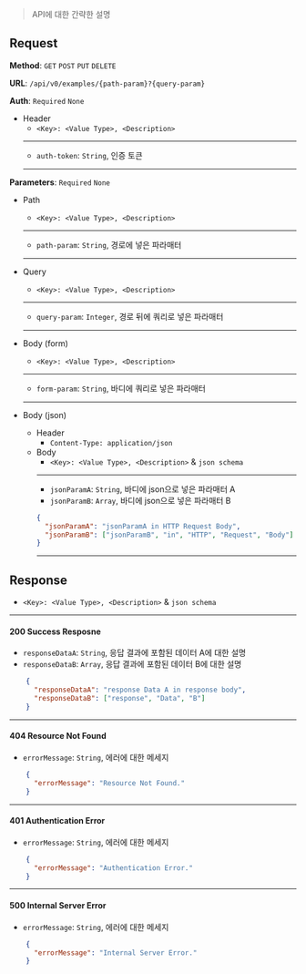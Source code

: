 > API에 대한 간략한 설명
 
## Request

**Method**: `GET` `POST` `PUT` `DELETE`

**URL**: `/api/v0/examples/{path-param}?{query-param}`

**Auth**: `Required` `None`

* Header
  * `<Key>: <Value Type>, <Description>`
  ***
  * `auth-token`: `String`, 인증 토큰
  ***

**Parameters**: `Required` `None`

* Path
  * `<Key>: <Value Type>, <Description>`
  ***
  * `path-param`: `String`, 경로에 넣은 파라매터
  ***

* Query
  * `<Key>: <Value Type>, <Description>`
  ***
  * `query-param`: `Integer`, 경로 뒤에 쿼리로 넣은 파라매터 
  ***

* Body (form)
  * `<Key>: <Value Type>, <Description>`
  ***
  * `form-param`: `String`, 바디에 쿼리로 넣은 파라매터
  ***

* Body (json)
  * Header
    * `Content-Type: application/json`
  * Body
    * `<Key>: <Value Type>, <Description>` & `json schema`
    ***
    * `jsonParamA`: `String`, 바디에 json으로 넣은 파라매터 A
    * `jsonParamB`: `Array`, 바디에 json으로 넣은 파라매터 B
    ```json
    {
      "jsonParamA": "jsonParamA in HTTP Request Body",
      "jsonParamB": ["jsonParamB", "in", "HTTP", "Request", "Body"]
    }
    ```
    ***

## Response
* `<Key>: <Value Type>, <Description>` & `json schema`

***
#### 200 Success Resposne
* `responseDataA`: `String`, 응답 결과에 포함된 데이터 A에 대한 설명
* `responseDataB`: `Array`, 응답 결과에 포함된 데이터 B에 대한 설명
```json
    {
      "responseDataA": "response Data A in response body",
      "responseDataB": ["response", "Data", "B"]
    }
```
***
#### 404 Resource Not Found
* `errorMessage`: `String`, 에러에 대한 메세지
```json
    {
      "errorMessage": "Resource Not Found."
    }
```
***
#### 401 Authentication Error
* `errorMessage`: `String`, 에러에 대한 메세지
```json
    {
      "errorMessage": "Authentication Error."
    }
```
***
#### 500 Internal Server Error
* `errorMessage`: `String`, 에러에 대한 메세지
```json
    {
      "errorMessage": "Internal Server Error."
    }
```
